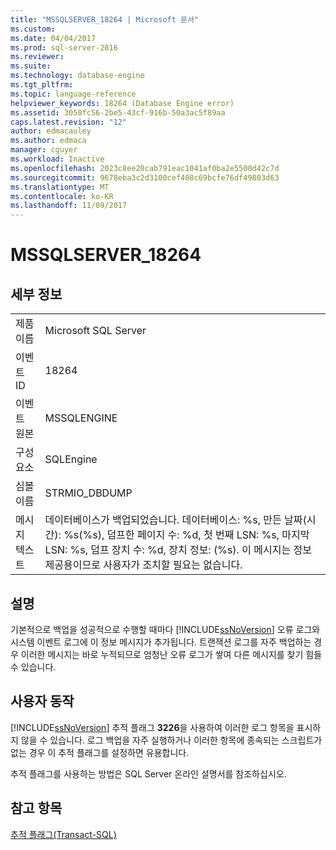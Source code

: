 ```yaml
---
title: "MSSQLSERVER_18264 | Microsoft 문서"
ms.custom: 
ms.date: 04/04/2017
ms.prod: sql-server-2016
ms.reviewer: 
ms.suite: 
ms.technology: database-engine
ms.tgt_pltfrm: 
ms.topic: language-reference
helpviewer_keywords: 18264 (Database Engine error)
ms.assetid: 3050fc56-2be5-43cf-916b-50a3ac5f89aa
caps.latest.revision: "12"
author: edmacauley
ms.author: edmaca
manager: cguyer
ms.workload: Inactive
ms.openlocfilehash: 2023c8ee20cab791eac1041af0ba2e5500d42c7d
ms.sourcegitcommit: 9678eba3c2d3100cef408c69bcfe76df49803d63
ms.translationtype: MT
ms.contentlocale: ko-KR
ms.lasthandoff: 11/09/2017
---
```

# <a name="mssqlserver18264"></a>MSSQLSERVER_18264
  
## <a name="details"></a>세부 정보  
  
|||  
|-|-|  
|제품 이름|Microsoft SQL Server|  
|이벤트 ID|18264|  
|이벤트 원본|MSSQLENGINE|  
|구성 요소|SQLEngine|  
|심볼 이름|STRMIO_DBDUMP|  
|메시지 텍스트|데이터베이스가 백업되었습니다. 데이터베이스: %s, 만든 날짜(시간): %s(%s), 덤프한 페이지 수: %d, 첫 번째 LSN: %s, 마지막 LSN: %s, 덤프 장치 수: %d, 장치 정보: (%s). 이 메시지는 정보 제공용이므로 사용자가 조치할 필요는 없습니다.|  
  
## <a name="explanation"></a>설명  
기본적으로 백업을 성공적으로 수행할 때마다 [!INCLUDE[ssNoVersion](../../includes/ssnoversion-md.md)] 오류 로그와 시스템 이벤트 로그에 이 정보 메시지가 추가됩니다. 트랜잭션 로그를 자주 백업하는 경우 이러한 메시지는 바로 누적되므로 엄청난 오류 로그가 쌓여 다른 메시지를 찾기 힘들 수 있습니다.  
  
## <a name="user-action"></a>사용자 동작  
[!INCLUDE[ssNoVersion](../../includes/ssnoversion-md.md)] 추적 플래그 **3226**을 사용하여 이러한 로그 항목을 표시하지 않을 수 있습니다. 로그 백업을 자주 실행하거나 이러한 항목에 종속되는 스크립트가 없는 경우 이 추적 플래그를 설정하면 유용합니다.  
  
추적 플래그를 사용하는 방법은 SQL Server 온라인 설명서를 참조하십시오.  
  
## <a name="see-also"></a>참고 항목  
[추적 플래그&#40;Transact-SQL&#41;](~/t-sql/database-console-commands/dbcc-traceon-trace-flags-transact-sql.md)  
  
